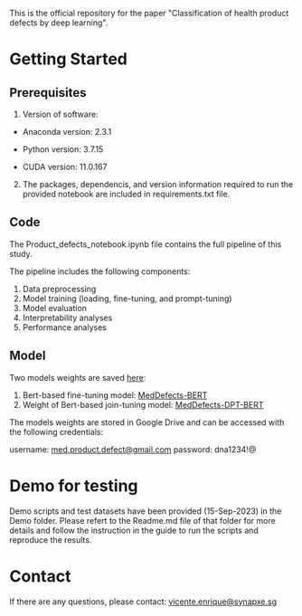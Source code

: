This is the official repository for the paper "Classification of health product defects by deep learning".

# Getting Started

## Prerequisites

1. Version of software:

- Anaconda version: 2.3.1

- Python version: 3.7.15

- CUDA version: 11.0.167

2. The packages, dependencis, and version information required to run the provided notebook are included in requirements.txt file.


## Code

The Product_defects_notebook.ipynb file contains the full pipeline of this study. 

The pipeline includes the following components:
1. Data preprocessing
2. Model training (loading, fine-tuning, and prompt-tuning)
3. Model evaluation
4. Interpretability analyses
5. Performance analyses 


## Model

Two models weights are saved [here](https://drive.google.com/drive/folders/1wqiBd_-5pn3tRm5W27kZlB9wztk41F5U?usp=drive_link):
1. Bert-based fine-tuning model: [MedDefects-BERT](https://drive.google.com/drive/folders/1AI7sttjr67IcwaFA0Z0XHyA8BnSCAOej?usp=drive_link)
2. Weight of Bert-based join-tuning model: [MedDefects-DPT-BERT](https://drive.google.com/file/d/1bm-D33-vFT0ArKTxsF1hXAsLXDaXNX-U/view?usp=drive_link)

The models weights are stored in Google Drive and can be accessed with the following credentials:

username: med.product.defect@gmail.com
password: dna1234!@


# Demo for testing

Demo scripts and test datasets have been provided (15-Sep-2023) in the Demo folder. Please refert to the Readme.md file of that folder for more details and follow the instruction in the guide to run the scripts and reproduce the results.




# Contact
If there are any questions, please contact: vicente.enrique@synapxe.sg
